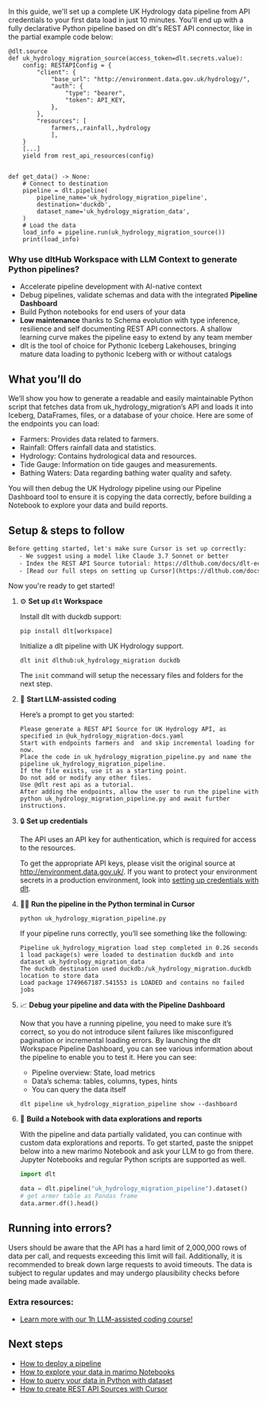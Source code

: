 In this guide, we'll set up a complete UK Hydrology data pipeline from API credentials to your first data load in just 10 minutes. You'll end up with a fully declarative Python pipeline based on dlt's REST API connector, like in the partial example code below:

```python-outcome
@dlt.source
def uk_hydrology_migration_source(access_token=dlt.secrets.value):
    config: RESTAPIConfig = {
        "client": {
            "base_url": "http://environment.data.gov.uk/hydrology/",
            "auth": {
                "type": "bearer",
                "token": API_KEY,
            },
        },
        "resources": [
            farmers,,rainfall,,hydrology
            ],
    }
    [...]
    yield from rest_api_resources(config)


def get_data() -> None:
    # Connect to destination
    pipeline = dlt.pipeline(
        pipeline_name='uk_hydrology_migration_pipeline',
        destination='duckdb',
        dataset_name='uk_hydrology_migration_data', 
    )
    # Load the data
    load_info = pipeline.run(uk_hydrology_migration_source())
    print(load_info) 
```

### Why use dltHub Workspace with LLM Context to generate Python pipelines?

- Accelerate pipeline development with AI-native context
- Debug pipelines, validate schemas and data with the integrated **Pipeline Dashboard**
- Build Python notebooks for end users of your data
- **Low maintenance** thanks to Schema evolution with type inference, resilience and self documenting REST API connectors. A shallow learning curve makes the pipeline easy to extend by any team member
- dlt is the tool of choice for Pythonic Iceberg Lakehouses, bringing mature data loading to pythonic Iceberg with or without catalogs

## What you’ll do

We’ll show you how to generate a readable and easily maintainable Python script that fetches data from uk_hydrology_migration’s API and loads it into Iceberg, DataFrames, files, or a database of your choice. Here are some of the endpoints you can load:

- Farmers: Provides data related to farmers.
- Rainfall: Offers rainfall data and statistics.
- Hydrology: Contains hydrological data and resources.
- Tide Gauge: Information on tide gauges and measurements.
- Bathing Waters: Data regarding bathing water quality and safety.

You will then debug the UK Hydrology pipeline using our Pipeline Dashboard tool to ensure it is copying the data correctly, before building a Notebook to explore your data and build reports.

## Setup & steps to follow

```default
Before getting started, let's make sure Cursor is set up correctly:
   - We suggest using a model like Claude 3.7 Sonnet or better
   - Index the REST API Source tutorial: https://dlthub.com/docs/dlt-ecosystem/verified-sources/rest_api/ and add it to context as **@dlt rest api**
   - [Read our full steps on setting up Cursor](https://dlthub.com/docs/dlt-ecosystem/llm-tooling/cursor-restapi#23-configuring-cursor-with-documentation)
```

Now you're ready to get started!

1. ⚙️ **Set up `dlt` Workspace**
    
    Install dlt with duckdb support:
    ```shell
    pip install dlt[workspace]
    ```

    Initialize a dlt pipeline with UK Hydrology support.
    ```shell
    dlt init dlthub:uk_hydrology_migration duckdb
    ```

    The `init` command will setup the necessary files and folders for the next step.
    
2. 🤠 **Start LLM-assisted coding**
    
    Here’s a prompt to get you started:
    
    ```prompt
    Please generate a REST API Source for UK Hydrology API, as specified in @uk_hydrology_migration-docs.yaml 
    Start with endpoints farmers and  and skip incremental loading for now. 
    Place the code in uk_hydrology_migration_pipeline.py and name the pipeline uk_hydrology_migration_pipeline. 
    If the file exists, use it as a starting point. 
    Do not add or modify any other files. 
    Use @dlt rest api as a tutorial. 
    After adding the endpoints, allow the user to run the pipeline with python uk_hydrology_migration_pipeline.py and await further instructions.
    ```

    
3. 🔒 **Set up credentials** 
    
    The API uses an API key for authentication, which is required for access to the resources.
    
    To get the appropriate API keys, please visit the original source at http://environment.data.gov.uk/.
    If you want to protect your environment secrets in a production environment, look into [setting up credentials with dlt](https://dlthub.com/docs/walkthroughs/add_credentials).
    
4. 🏃‍♀️ **Run the pipeline in the Python terminal in Cursor**
    
    ```shell
    python uk_hydrology_migration_pipeline.py
    ```
    
    If your pipeline runs correctly, you’ll see something like the following:
    
    ```shell
    Pipeline uk_hydrology_migration load step completed in 0.26 seconds
    1 load package(s) were loaded to destination duckdb and into dataset uk_hydrology_migration_data
    The duckdb destination used duckdb:/uk_hydrology_migration.duckdb location to store data
    Load package 1749667187.541553 is LOADED and contains no failed jobs
    ```
    
5. 📈 **Debug your pipeline and data with the Pipeline Dashboard**

    Now that you have a running pipeline, you need to make sure it’s correct, so you do not introduce silent failures like misconfigured pagination or incremental loading errors. By launching the dlt Workspace Pipeline Dashboard, you can see various information about the pipeline to enable you to test it. Here you can see:
    - Pipeline overview: State, load metrics
    - Data’s schema: tables, columns, types, hints
    - You can query the data itself
    
    ```shell
    dlt pipeline uk_hydrology_migration_pipeline show --dashboard
    ```
    
6. 🐍 **Build a Notebook with data explorations and reports**

    With the pipeline and data partially validated, you can continue with custom data explorations and reports. To get started, paste the snippet below into a new marimo Notebook and ask your LLM to go from there. Jupyter Notebooks and regular Python scripts are supported as well.

    
    ```python
    import dlt

   data = dlt.pipeline("uk_hydrology_migration_pipeline").dataset()
   # get armer table as Pandas frame
   data.armer.df().head()
    ```

## Running into errors?

Users should be aware that the API has a hard limit of 2,000,000 rows of data per call, and requests exceeding this limit will fail. Additionally, it is recommended to break down large requests to avoid timeouts. The data is subject to regular updates and may undergo plausibility checks before being made available.

### Extra resources:

- [Learn more with our 1h LLM-assisted coding course!](https://www.youtube.com/watch?v=GGid70rnJuM)

## Next steps

- [How to deploy a pipeline](https://dlthub.com/docs/walkthroughs/deploy-a-pipeline)
- [How to explore your data in marimo Notebooks](https://dlthub.com/docs/general-usage/dataset-access/marimo)
- [How to query your data in Python with dataset](https://dlthub.com/docs/general-usage/dataset-access/dataset)
- [How to create REST API Sources with Cursor](https://dlthub.com/docs/dlt-ecosystem/llm-tooling/cursor-restapi)